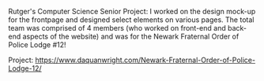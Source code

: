 Rutger's Computer Science Senior Project: I worked on the design mock-up for the frontpage and designed select elements on various pages. The total team was comprised of 4 members (who worked on front-end and back-end aspects of the website) and was for the Newark Fraternal Order of Police Lodge #12!

Project: https://www.daquanwright.com/Newark-Fraternal-Order-of-Police-Lodge-12/
